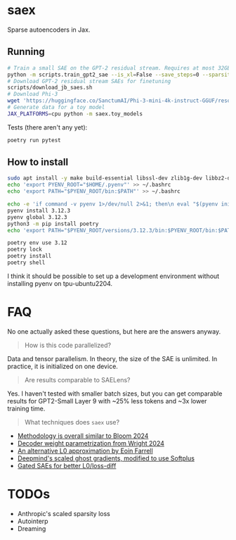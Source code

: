 # saex
Sparse autoencoders in Jax.

## Running
```bash
# Train a small SAE on the GPT-2 residual stream. Requires at most 32GB of RAM.
python -m scripts.train_gpt2_sae --is_xl=False --save_steps=0 --sparsity_coefficient=1e-4
# Download GPT-2 residual stream SAEs for finetuning
scripts/download_jb_saes.sh
# Download Phi-3
wget 'https://huggingface.co/SanctumAI/Phi-3-mini-4k-instruct-GGUF/resolve/main/phi-3-mini-4k-instruct.fp16.gguf?download=true' -O weights/phi-3-16.gguf
# Generate data for a toy model
JAX_PLATFORMS=cpu python -m saex.toy_models
```

Tests (there aren't any yet):
```bash
poetry run pytest
```

## How to install
```bash
sudo apt install -y make build-essential libssl-dev zlib1g-dev libbz2-dev libreadline-dev libsqlite3-dev wget curl llvm libncurses5-dev libncursesw5-dev xz-utils tk-dev libffi-dev liblzma-dev python-openssl git
echo 'export PYENV_ROOT="$HOME/.pyenv"' >> ~/.bashrc
echo 'export PATH="$PYENV_ROOT/bin:$PATH"' >> ~/.bashrc

echo -e 'if command -v pyenv 1>/dev/null 2>&1; then\n eval "$(pyenv init -)"\nfi' >> ~/.bashrc
pyenv install 3.12.3
pyenv global 3.12.3
python3 -m pip install poetry
echo 'export PATH="$PYENV_ROOT/versions/3.12.3/bin:$PYENV_ROOT/bin:$PATH"' >> ~/.bashrc

poetry env use 3.12
poetry lock
poetry install
poetry shell
```
I think it should be possible to set up a development environment without installing pyenv on tpu-ubuntu2204. 

# FAQ
No one actually asked these questions, but here are the answers anyway.

> How is this code parallelized?

Data and tensor parallelism. In theory, the size of the SAE is unlimited. In practice, it is initialized on one device.

> Are results comparable to SAELens?

Yes. I haven't tested with smaller batch sizes, but you can get comparable results for GPT2-Small Layer 9 with ~25% less tokens and ~3x lower training time.

> What techniques does `saex` use?

* [Methodology is overall similar to Bloom 2024](https://www.lesswrong.com/posts/f9EgfLSurAiqRJySD/open-source-sparse-autoencoders-for-all-residual-stream)
* [Decoder weight parametrization from Wright 2024](https://www.lesswrong.com/posts/3JuSjTZyMzaSeTxKk/addressing-feature-suppression-in-saes)
* [An alternative L0 approximation by Eoin Farrell](https://www.lesswrong.com/posts/cYA3ePxy8JQ8ajo8B/experiments-with-an-alternative-method-to-promote-sparsity)
* [Deepmind's scaled ghost gradients, modified to use Softplus](https://www.alignmentforum.org/posts/C5KAZQib3bzzpeyrg/progress-update-1-from-the-gdm-mech-interp-team-full-update)
* [Gated SAEs for better L0/loss-diff](https://arxiv.org/abs/2404.16014)

# TODOs

* Anthropic's scaled sparsity loss
* Autointerp
* Dreaming
